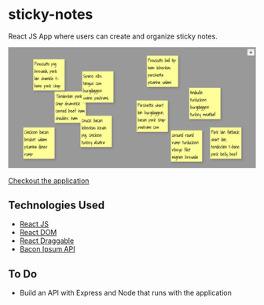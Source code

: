 # sticky-notes
React JS App where users can create and organize sticky notes.

[![Screenshot](screenshot.png)](https://megancoyle.github.io/sticky-notes/)

[Checkout the application](https://megancoyle.github.io/sticky-notes/)

## Technologies Used
* [React JS](https://facebook.github.io/react/)
* [React DOM](https://facebook.github.io/react/docs/react-dom.html)
* [React Draggable](https://github.com/mzabriskie/react-draggable)
* [Bacon Ipsum API](http://baconipsum.com)

## To Do
* Build an API with Express and Node that runs with the application
